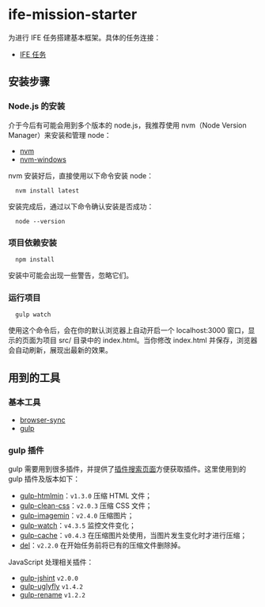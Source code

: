 # ife-mission-starter
为进行 IFE 任务搭建基本框架。具体的任务连接：

  - [IFE 任务](http://ife.baidu.com/task/all)

## 安装步骤
### Node.js 的安装
介于今后有可能会用到多个版本的 node.js，我推荐使用 nvm（Node Version Manager）来安装和管理 node：

  - [nvm](https://github.com/creationix/nvm)
  - [nvm-windows](https://github.com/coreybutler/nvm-windows)

nvm 安装好后，直接使用以下命令安装 node：

```
  nvm install latest
```

安装完成后，通过以下命令确认安装是否成功：

```
  node --version
```

### 项目依赖安装

```
  npm install
```
安装中可能会出现一些警告，忽略它们。

### 运行项目

```
  gulp watch
```
使用这个命令后，会在你的默认浏览器上自动开启一个 localhost:3000 窗口，显示的页面为项目 src/ 目录中的 index.html。当你修改 index.html 并保存，浏览器会自动刷新，展现出最新的效果。

## 用到的工具
### 基本工具
- [browser-sync](https://github.com/BrowserSync/browser-sync)
- [gulp](https://github.com/gulpjs/gulp)

### gulp 插件
gulp 需要用到很多插件，并提供了[插件搜索页面](http://gulpjs.com/plugins/)方便获取插件。这里使用到的 gulp 插件及版本如下：

- [gulp-htmlmin](https://github.com/jonschlinkert/gulp-htmlmin)：`v1.3.0` 压缩 HTML 文件；
- [gulp-clean-css](https://github.com/scniro/gulp-clean-css)：`v2.0.3` 压缩 CSS 文件；
- [gulp-imagemin](https://github.com/sindresorhus/gulp-imagemin)：`v2.4.0` 压缩图片；
- [gulp-watch](https://github.com/floatdrop/gulp-watch)：`v4.3.5` 监控文件变化；
- [gulp-cache](https://www.npmjs.com/package/gulp-cache/)：`v0.4.3` 在压缩图片处使用，当图片发生变化时才进行压缩；
- [del](https://github.com/sindresorhus/del)：`v2.2.0` 在开始任务前将已有的压缩文件删除掉。

JavaScript 处理相关插件：

- [gulp-jshint](https://github.com/spalger/gulp-jshint) `v2.0.0`
- [gulp-uglyfly](https://github.com/quaderi/gulp-uglyfly) `v1.4.2`
- [gulp-rename](https://github.com/hparra/gulp-rename) `v1.2.2`